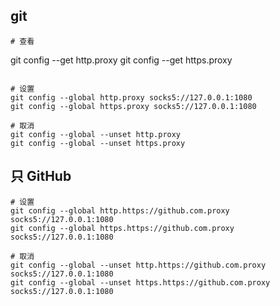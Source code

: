 ## git

```
# 查看

```
git config --get http.proxy
git config --get https.proxy
```

# 设置
git config --global http.proxy socks5://127.0.0.1:1080
git config --global https.proxy socks5://127.0.0.1:1080

# 取消
git config --global --unset http.proxy
git config --global --unset https.proxy
```

## 只 GitHub

```
# 设置
git config --global http.https://github.com.proxy socks5://127.0.0.1:1080
git config --global https.https://github.com.proxy socks5://127.0.0.1:1080

# 取消
git config --global --unset http.https://github.com.proxy socks5://127.0.0.1:1080
git config --global --unset https.https://github.com.proxy socks5://127.0.0.1:1080
```

